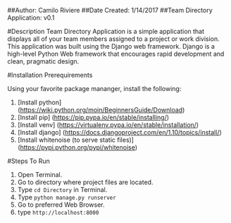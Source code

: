##Author: Camilo Riviere
##Date Created: 1/14/2017
##Team Directory Application: v0.1

#Description
Team Directory Application is a simple application that displays all of your
team members assigned to a project or work division. This application was built
using the Django web framework. Django is a high-level Python Web framework that
encourages rapid development and clean, pragmatic design.

#Installation Prerequirements

Using your favorite package mananger, install the following:

  1. [Install python] (https://wiki.python.org/moin/BeginnersGuide/Download)
  2. [Install pip] (https://pip.pypa.io/en/stable/installing/)
  3. [Install venv] (https://virtualenv.pypa.io/en/stable/installation/)
  4. [Install django] (https://docs.djangoproject.com/en/1.10/topics/install/)
  5. [Install whitenoise (to serve static files)] (https://pypi.python.org/pypi/whitenoise)

#Steps To Run
1. Open Terminal.
2. Go to directory where project files are located.
3. Type `cd Directory` in Terminal.
4. Type `python manage.py runserver`
5. Go to preferred Web Browser.
6. type `http://localhost:8000`
